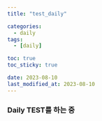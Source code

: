 ```yaml
---
title: "test_daily"

categories:
  - daily
tags:
  - [daily]

toc: true
toc_sticky: true

date: 2023-08-10
last_modified_at: 2023-08-10
---
```


### Daily TEST를 하는 중
